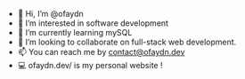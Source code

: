 - 👋 Hi, I’m @ofaydn
- 👀 I’m interested in software development
- 🌱 I’m currently learning mySQL
- 💞️ I’m looking to collaborate on full-stack web development.
- 📫 You can reach me by contact@ofaydn.dev
- 💻 ofaydn.dev/ is my personal website ! 

<!---
ofaydn/ofaydn is a ✨ special ✨ repository because its `README.md` (this file) appears on your GitHub profile.
You can click the Preview link to take a look at your changes.
--->
